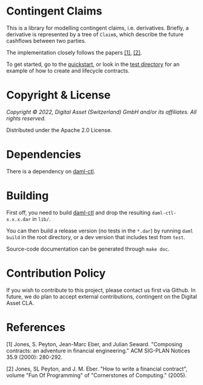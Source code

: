 # Contingent Claims

This is a library for modelling contingent claims, i.e. derivatives. Briefly, a derivative is represented by a tree of `Claim`s, which describe the future cashflows between two parties.

The implementation closely follows the papers [[1]](#1), [[2]](#2).

To get started, go to the [quickstart](./QUICKSTART.md), or look in the [test directory](./test/daml/Test/FinancialContract.daml) for an example of how to create and lifecycle contracts.

# Copyright & License

*Copyright © 2022, Digital Asset (Switzerland) GmbH and/or its affiliates. All rights reserved.*

Distributed under the Apache 2.0 License.

# Dependencies

There is a dependency on [daml-ctl](https://github.com/digital-asset/daml-ctl).

# Building

First off, you need to build [daml-ctl](https://github.com/digital-asset/daml-ctl) and drop the resulting `daml-ctl-x.x.x.dar` in `lib/`.

You can then build a release version (no tests in the `*.dar`) by running `daml build` in the root directory, or a dev version that includes test from `test`.

Source-code documentation can be generated through `make doc`.

# Contribution Policy

If you wish to contribute to this project, please contact us first via Github. In future, we do plan to accept external contributions, contingent on the Digital Asset CLA.

# References

<a id="1">[1]</a>
Jones, S. Peyton, Jean-Marc Eber, and Julian Seward.
"Composing contracts: an adventure in financial engineering."
ACM SIG-PLAN Notices 35.9 (2000): 280-292.

<a id="2">[2]</a>
Jones, SL Peyton, and J. M. Eber.
"How to write a financial contract",
volume "Fun Of Programming" of "Cornerstones of Computing." (2005).


